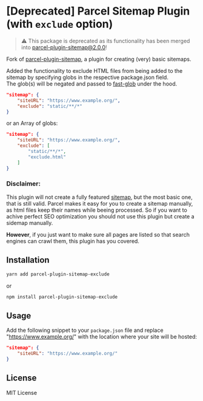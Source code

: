 # [Deprecated] Parcel Sitemap Plugin (with `exclude` option)

> ⚠ This package is deprecated as its functionality has been merged into [parcel-plugin-sitemap@2.0.0](https://www.npmjs.com/package/parcel-plugin-sitemap)!

Fork of [parcel-plugin-sitemap](https://github.com/parcel-bundler/parcel), a plugin for creating (very) basic sitemaps.  

Added the functionality to exclude HTML files from being added to the sitemap by specifying globs in the respective package.json field.  
The glob(s) will be negated and passed to [fast-glob](https://www.npmjs.com/package/fast-glob) under the hood.  
```json
"sitemap": {
    "siteURL": "https://www.example.org/",
    "exclude": "static/**/*"
}
```  
or an Array of globs:  
```json
"sitemap": {
    "siteURL": "https://www.example.org/",
    "exclude": [
        "static/**/*",
        "exclude.html"
    ]
}
```
### Disclaimer:

This plugin will not create a fully featured [sitemap](https://www.sitemaps.org/protocol.html), but the most basic one, that is still valid. Parcel makes it easy for you to create a sitemap manually, as html files keep their names while beeing processed. So if you want to achive perfect SEO optimization you should not use this plugin but create a sidemap manually.

**However**, if you just want to make sure all pages are listed so that search engines can crawl them, this plugin has you covered.

## Installation

```bash
yarn add parcel-plugin-sitemap-exclude
```

or

```bash
npm install parcel-plugin-sitemap-exclude
```

## Usage

Add the following snippet to your `package.json` file and replace "https://www.example.org/" with the location where your site will be hosted:

```json
"sitemap": {
    "siteURL": "https://www.example.org/"
}
```

## License

MIT License
